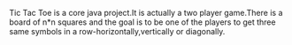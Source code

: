Tic Tac Toe is a core java project.It is actually a two player game.There is a board of n*n squares and the goal is to be one of the players to get three same symbols in a row-horizontally,vertically or diagonally.
